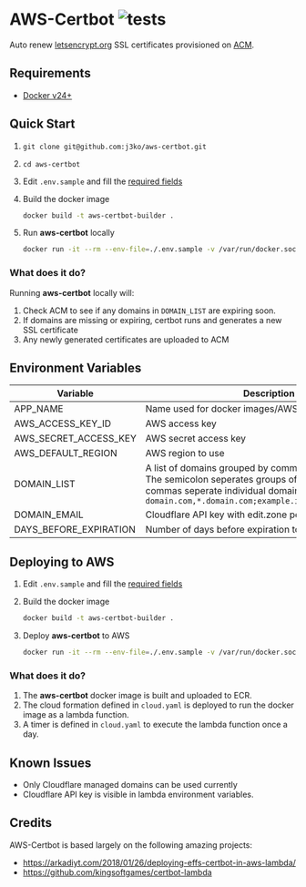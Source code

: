 # AWS-Certbot ![tests](https://github.com/j3ko/aws-certbot/actions/workflows/test.yml/badge.svg)
Auto renew [letsencrypt.org](https://letsencrypt.org) SSL certificates provisioned on [ACM](https://aws.amazon.com/certificate-manager/).

## Requirements
- [Docker v24+](https://docs.docker.com/engine/)

## Quick Start
1. ```
   git clone git@github.com:j3ko/aws-certbot.git
   ```

1. ```
   cd aws-certbot
   ```

1. Edit `.env.sample` and fill the [required fields](#environment-variables)

1. Build the docker image

   ```bash
   docker build -t aws-certbot-builder .
   ```
1. Run **aws-certbot** locally

   ```bash
   docker run -it --rm --env-file=./.env.sample -v /var/run/docker.sock:/var/run/docker.sock aws-certbot-builder
   ```

### What does it do?
Running **aws-certbot** locally will:
1.  Check ACM to see if any domains in `DOMAIN_LIST` are expiring soon.
1.  If domains are missing or expiring, certbot runs and generates a new SSL certificate
1.  Any newly generated certificates are uploaded to ACM

## Environment Variables
| Variable | Description | Required? |
|---|---|---|
| APP_NAME | Name used for docker images/AWS resources | ✅ |
| AWS_ACCESS_KEY_ID | AWS access key |  ✅ |
| AWS_SECRET_ACCESS_KEY | AWS secret access key |  ✅ |
| AWS_DEFAULT_REGION | AWS region to use |  ✅ |
| DOMAIN_LIST | A list of domains grouped by commas and semicolons.  The semicolon seperates groups of domains while commas seperate individual domains; e.g., `domain.com,*.domain.com;example.io,staging.example.io` |  ✅ |
| DOMAIN_EMAIL | Cloudflare API key with edit.zone permissions |  ✅ |
| DAYS_BEFORE_EXPIRATION | Number of days before expiration to request renewal |  ✅ |

## Deploying to AWS

1. Edit `.env.sample` and fill the [required fields](#environment-variables)

1. Build the docker image

   ```bash
   docker build -t aws-certbot-builder .
   ```
1. Deploy **aws-certbot** to AWS

   ```bash
   docker run -it --rm --env-file=./.env.sample -v /var/run/docker.sock:/var/run/docker.sock aws-certbot-builder ./deploy.sh
   ```

### What does it do?

1. The **aws-certbot** docker image is built and uploaded to ECR.
1. The cloud formation defined in `cloud.yaml` is deployed to run the docker image as a lambda function.
1. A timer is defined in `cloud.yaml` to execute the lambda function once a day. 

## Known Issues

- Only Cloudflare managed domains can be used currently
- Cloudflare API key is visible in lambda environment variables.

## Credits
AWS-Certbot is based largely on the following amazing projects:
- https://arkadiyt.com/2018/01/26/deploying-effs-certbot-in-aws-lambda/
- https://github.com/kingsoftgames/certbot-lambda
